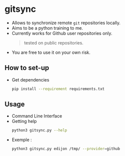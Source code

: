 # gitsync

* Allows to synchronize remote `git` repositories locally.
* Aims to be a python training to me.
* Currently works for Github user repositories only. 
    > tested on public repositories.
* You are free to use it on your own risk.


## How to set-up

- Get dependencies
    ```bash
    pip install --requirement requirements.txt
    ```

## Usage

* Command Line Interface 
* Getting help
    ```bash
    python3 gitsync.py --help
    ```
* Exemple :
    ```bash
    python3 gitsync.py edijon /tmp/ --provider=github 
    ```
